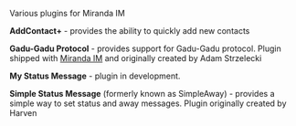 Various plugins for Miranda IM

**AddContact+** - provides the ability to quickly add new contacts

**Gadu-Gadu Protocol** - provides support for Gadu-Gadu protocol. Plugin shipped with [Miranda IM](http://code.google.com/p/miranda/) and originally created by Adam Strzelecki

**My Status Message** - plugin in development.

**Simple Status Message** (formerly known as SimpleAway) - provides a simple way to set status and away messages. Plugin originally created by Harven
